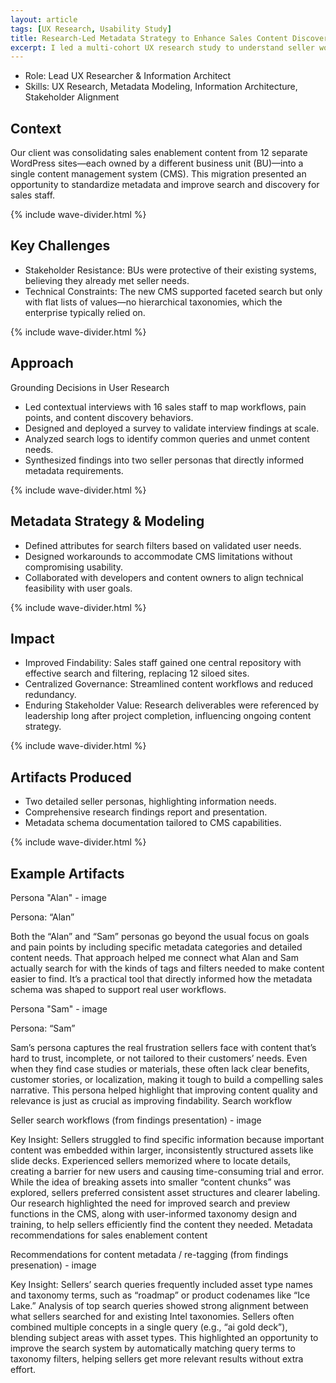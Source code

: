 ```yaml
---
layout: article
tags: [UX Research, Usability Study]
title: Research-Led Metadata Strategy to Enhance Sales Content Discovery
excerpt: I led a multi-cohort UX research study to understand seller workflows, pain points, and information needs.
---
```


 - Role: Lead UX Researcher & Information Architect
 - Skills: UX Research, Metadata Modeling, Information Architecture, Stakeholder Alignment

## Context

Our client was consolidating sales enablement content from 12 separate WordPress sites—each owned by a different business unit (BU)—into a single content management system (CMS). This migration presented an opportunity to standardize metadata and improve search and discovery for sales staff.

<div class="wave-divider wave-divider--resume">{% include wave-divider.html %}</div>

## Key Challenges

 - Stakeholder Resistance: BUs were protective of their existing systems, believing they already met seller needs.
 - Technical Constraints: The new CMS supported faceted search but only with flat lists of values—no hierarchical taxonomies, which the enterprise typically relied on.

<div class="wave-divider wave-divider--resume">{% include wave-divider.html %}</div>

## Approach
Grounding Decisions in User Research

 - Led contextual interviews with 16 sales staff to map workflows, pain points, and content discovery behaviors.
 - Designed and deployed a survey to validate interview findings at scale.
 - Analyzed search logs to identify common queries and unmet content needs.
 - Synthesized findings into two seller personas that directly informed metadata requirements.

<div class="wave-divider wave-divider--resume">{% include wave-divider.html %}</div>

## Metadata Strategy & Modeling

 - Defined attributes for search filters based on validated user needs.
 - Designed workarounds to accommodate CMS limitations without compromising usability.
 - Collaborated with developers and content owners to align technical feasibility with user goals.

<div class="wave-divider wave-divider--resume">{% include wave-divider.html %}</div>

## Impact

 - Improved Findability: Sales staff gained one central repository with effective search and filtering, replacing 12 siloed sites.
 - Centralized Governance: Streamlined content workflows and reduced redundancy.
 - Enduring Stakeholder Value: Research deliverables were referenced by leadership long after project completion, influencing ongoing content strategy.

<div class="wave-divider wave-divider--resume">{% include wave-divider.html %}</div>

## Artifacts Produced

 - Two detailed seller personas, highlighting information needs. 
 - Comprehensive research findings report and presentation.
 - Metadata schema documentation tailored to CMS capabilities.

<div class="wave-divider wave-divider--resume">{% include wave-divider.html %}</div>

## Example Artifacts
Persona "Alan" - image

Persona: “Alan”

Both the “Alan” and “Sam” personas go beyond the usual focus on goals and pain points by including specific metadata categories and detailed content needs. That approach helped me connect what Alan and Sam actually search for with the kinds of tags and filters needed to make content easier to find. It’s a practical tool that directly informed how the metadata schema was shaped to support real user workflows.

Persona "Sam" - image

Persona: “Sam”

Sam’s persona captures the real frustration sellers face with content that’s hard to trust, incomplete, or not tailored to their customers’ needs. Even when they find case studies or materials, these often lack clear benefits, customer stories, or localization, making it tough to build a compelling sales narrative. This persona helped highlight that improving content quality and relevance is just as crucial as improving findability.
Search workflow

Seller search workflows (from findings presentation) - image

Key Insight: Sellers struggled to find specific information because important content was embedded within larger, inconsistently structured assets like slide decks. Experienced sellers memorized where to locate details, creating a barrier for new users and causing time-consuming trial and error. While the idea of breaking assets into smaller “content chunks” was explored, sellers preferred consistent asset structures and clearer labeling. Our research highlighted the need for improved search and preview functions in the CMS, along with user-informed taxonomy design and training, to help sellers efficiently find the content they needed.
Metadata recommendations for sales enablement content

Recommendations for content metadata / re-tagging (from findings presenation) - image

Key Insight: Sellers’ search queries frequently included asset type names and taxonomy terms, such as “roadmap” or product codenames like “Ice Lake.” Analysis of top search queries showed strong alignment between what sellers searched for and existing Intel taxonomies. Sellers often combined multiple concepts in a single query (e.g., “ai gold deck”), blending subject areas with asset types. This highlighted an opportunity to improve the search system by automatically matching query terms to taxonomy filters, helping sellers get more relevant results without extra effort.
